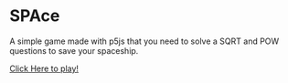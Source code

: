 # SPAce
A simple game made with p5js that you need to solve a SQRT and POW questions to save your spaceship.

[Click Here to play!](https://editor.p5js.org/pedroflp/present/k3WNYK4fz)
